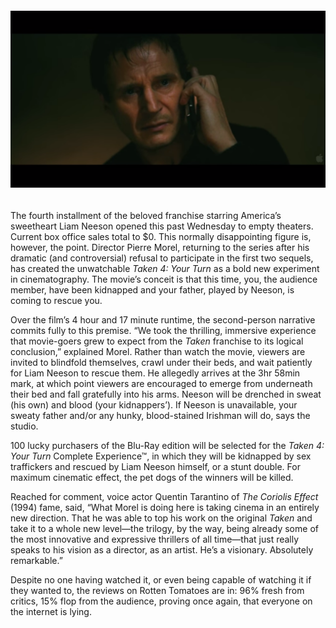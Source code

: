 <!---
--- !Metadata
slug: taken4
title: "\\\"Taken 4: Your Turn\\\" opens to empty theaters"
description: The thrilling new installment is out now! You can't watch it!
show_on_home_page: True
filename: Taken4
--->

###### ![Liam Neeson on an important phone call](assets/liam-neeson.png)

The fourth installment of the beloved franchise starring America’s sweetheart Liam Neeson opened this past Wednesday to empty theaters. Current box office sales total to $0. This normally disappointing figure is, however, the point. Director Pierre Morel, returning to the series after his dramatic (and controversial) refusal to participate in the first two sequels, has created the unwatchable _Taken 4: Your Turn_ as a bold new experiment in cinematography. The movie’s conceit is that this time, you, the audience member, have been kidnapped and your father, played by Neeson, is coming to rescue you.

Over the film’s 4 hour and 17 minute runtime, the second-person narrative commits fully to this premise. “We took the thrilling, immersive experience that movie-goers grew to expect from the _Taken_ franchise to its logical conclusion,” explained Morel. Rather than watch the movie, viewers are invited to blindfold themselves, crawl under their beds, and wait patiently for Liam Neeson to rescue them. He allegedly arrives at the 3hr 58min mark, at which point viewers are encouraged to emerge from underneath their bed and fall gratefully into his arms. Neeson will be drenched in sweat (his own) and blood (your kidnappers’). If Neeson is unavailable, your sweaty father and/or any hunky, blood-stained Irishman will do, says the studio.

100 lucky purchasers of the Blu-Ray edition will be selected for the _Taken 4: Your Turn_ Complete Experience™, in which they will be kidnapped by sex traffickers and rescued by Liam Neeson himself, or a stunt double. For maximum cinematic effect, the pet dogs of the winners will be killed.

Reached for comment, voice actor Quentin Tarantino of _The Coriolis Effect_ (1994) fame, said, “What Morel is doing here is taking cinema in an entirely new direction. That he was able to top his work on the original _Taken_ and take it to a whole new level—the trilogy, by the way, being already some of the most innovative and expressive thrillers of all time—that just really speaks to his vision as a director, as an artist. He’s a visionary. Absolutely remarkable.”

Despite no one having watched it, or even being capable of watching it if they wanted to, the reviews on Rotten Tomatoes are in: 96% fresh from critics, 15% flop from the audience, proving once again, that everyone on the internet is lying.
